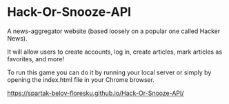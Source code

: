 # Hack-Or-Snooze-API

A news-aggregator website (based loosely on a popular one called Hacker News). 

It will allow users to create accounts, log in, create articles, mark articles as favorites, and more!

To run this game you can do it by running your local server or simply by opening the index.html file in your Chrome browser.


https://spartak-belov-floresku.github.io/Hack-Or-Snooze-API/
